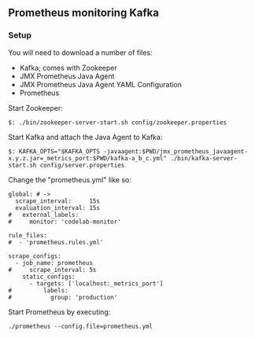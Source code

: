 ## Prometheus monitoring Kafka

### Setup

You will need to download a number of files:  
* Kafka; comes with Zookeeper  
* JMX Prometheus Java Agent  
* JMX Prometheus Java Agent YAML Configuration  
* Prometheus  

Start Zookeeper:  
```
$: ./bin/zookeeper-server-start.sh config/zookeeper.properties
```

Start Kafka and attach the Java Agent to Kafka:  
```
$: KAFKA_OPTS="$KAFKA_OPTS -javaagent:$PWD/jmx_prometheus_javaagent-x.y.z.jar=_metrics_port:$PWD/kafka-a_b_c.yml" ./bin/kafka-server-start.sh config/server.properties
```

Change the "prometheus.yml" like so:  
```
global: # -> 
  scrape_interval:     15s
  evaluation_interval: 15s
#   external_labels:
#     monitor: 'codelab-monitor'

rule_files:
#  - 'prometheus.rules.yml'

scrape_configs:
  - job_name: prometheus
#     scrape_interval: 5s
    static_configs:
      - targets: ['localhost:_metrics_port']
#         labels:
#           group: 'production'
```

Start Prometheus by executing:
```
./prometheus --config.file=prometheus.yml
```